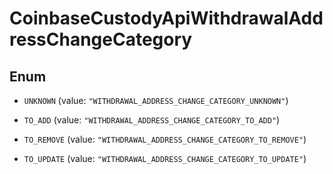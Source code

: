 
# CoinbaseCustodyApiWithdrawalAddressChangeCategory

## Enum


* `UNKNOWN` (value: `"WITHDRAWAL_ADDRESS_CHANGE_CATEGORY_UNKNOWN"`)

* `TO_ADD` (value: `"WITHDRAWAL_ADDRESS_CHANGE_CATEGORY_TO_ADD"`)

* `TO_REMOVE` (value: `"WITHDRAWAL_ADDRESS_CHANGE_CATEGORY_TO_REMOVE"`)

* `TO_UPDATE` (value: `"WITHDRAWAL_ADDRESS_CHANGE_CATEGORY_TO_UPDATE"`)



